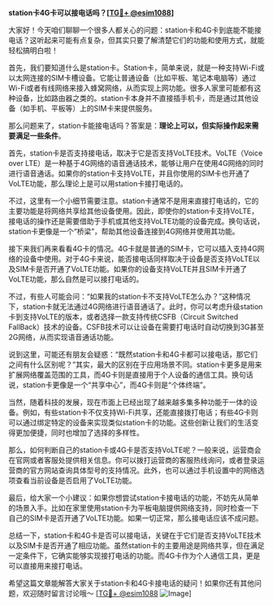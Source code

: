 **station卡4G卡可以接电话吗？[[TG💪+ @esim1088](https://t.me/s/esim1088)]**

大家好！今天咱们聊聊一个很多人都关心的问题：station卡和4G卡到底能不能接电话？这听起来可能有点复杂，但其实只要了解清楚它们的功能和使用方式，就能轻松搞明白啦！

首先，我们要知道什么是station卡。Station卡，简单来说，就是一种支持Wi-Fi或以太网连接的SIM卡槽设备。它能让普通设备（比如平板、笔记本电脑等）通过Wi-Fi或者有线网络来接入蜂窝网络，从而实现上网功能。很多人家里可能都有这种设备，比如路由器之类的。station卡本身并不直接插手机卡，而是通过其他设备（如手机、平板等）上的SIM卡来提供服务。

那么问题来了，station卡能接电话吗？答案是：**理论上可以，但实际操作起来需要满足一些条件**。

首先，station卡是否支持接电话，取决于它是否支持VoLTE技术。VoLTE（Voice over LTE）是一种基于4G网络的语音通话技术，能够让用户在使用4G网络的同时进行语音通话。如果你的station卡支持VoLTE，并且你使用的SIM卡也开通了VoLTE功能，那么理论上是可以用station卡接打电话的。

不过，这里有一个小细节需要注意。station卡通常不是用来直接打电话的，它的主要功能是将网络共享给其他设备使用。因此，即使你的station卡支持VoLTE，接电话的操作还是需要借助于手机或其他支持VoLTE功能的设备完成。换句话说，station卡更像是一个“桥梁”，帮助其他设备连接到4G网络并使用其功能。

接下来我们再来看看4G卡的情况。4G卡就是普通的SIM卡，它可以插入支持4G网络的设备中使用。对于4G卡来说，能否接电话同样取决于设备是否支持VoLTE以及SIM卡是否开通了VoLTE功能。如果你的设备支持VoLTE并且SIM卡开通了VoLTE功能，那么自然是可以接打电话的。

不过，有些人可能会问：“如果我的station卡不支持VoLTE怎么办？”这种情况下，station卡就无法通过4G网络进行语音通话了。此时，你可以考虑升级station卡到支持VoLTE的版本，或者选择一款支持传统CSFB（Circuit Switched FallBack）技术的设备。CSFB技术可以让设备在需要打电话时自动切换到3G甚至2G网络，从而实现语音通话功能。

说到这里，可能还有朋友会疑惑：“既然station卡和4G卡都可以接电话，那它们之间有什么区别呢？”其实，最大的区别在于应用场景不同。station卡更多是用来扩展网络覆盖范围的工具，而4G卡则是直接用于个人设备的通信工具。换句话说，station卡更像是一个“共享中心”，而4G卡则是“个体终端”。

当然，随着科技的发展，现在市面上已经出现了越来越多集多种功能于一体的设备。例如，有些station卡不仅支持Wi-Fi共享，还能直接拨打电话；有些4G卡则可以通过绑定特定的设备来实现类似station卡的功能。这些创新让我们的生活变得更加便捷，同时也增加了选择的多样性。

那么，如何判断自己的station卡或4G卡是否支持VoLTE呢？一般来说，运营商会在官网或者客服处提供相关信息。你可以拨打运营商的客服热线询问，或者登录运营商的官方网站查询具体型号的支持情况。此外，也可以通过手机设置中的网络选项查看当前设备是否启用了VoLTE功能。

最后，给大家一个小建议：如果你想尝试station卡接电话的功能，不妨先从简单的场景入手。比如在家里使用station卡为平板电脑提供网络支持，同时检查一下自己的SIM卡是否开通了VoLTE功能。如果一切正常，那么接电话应该不成问题。

总结一下，station卡和4G卡是否可以接电话，关键在于它们是否支持VoLTE技术以及SIM卡是否开通了相应功能。虽然station卡的主要用途是网络共享，但在满足一定条件下，它确实能够实现接打电话的功能。而4G卡作为个人通信工具，更是可以直接用来接打电话。

希望这篇文章能解答大家关于station卡和4G卡接电话的疑问！如果你还有其他问题，欢迎随时留言讨论哦～ [[TG💪+ @esim1088](https://t.me/s/esim1088) ![Image](https://i.postimg.cc/4NQfJmqS/Snipaste-2025-05-13-00-14-12.png)]